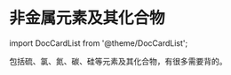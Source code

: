 # 非金属元素及其化合物

import DocCardList from '@theme/DocCardList';

包括硫、氯、氮、碳、硅等元素及其化合物，有很多需要背的。

<DocCardList />
